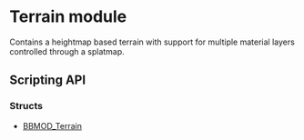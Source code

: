 # Terrain module
Contains a heightmap based terrain with support for multiple material layers
controlled through a splatmap.

## Scripting API
### Structs
* [BBMOD_Terrain](./BBMOD_Terrain.html)
